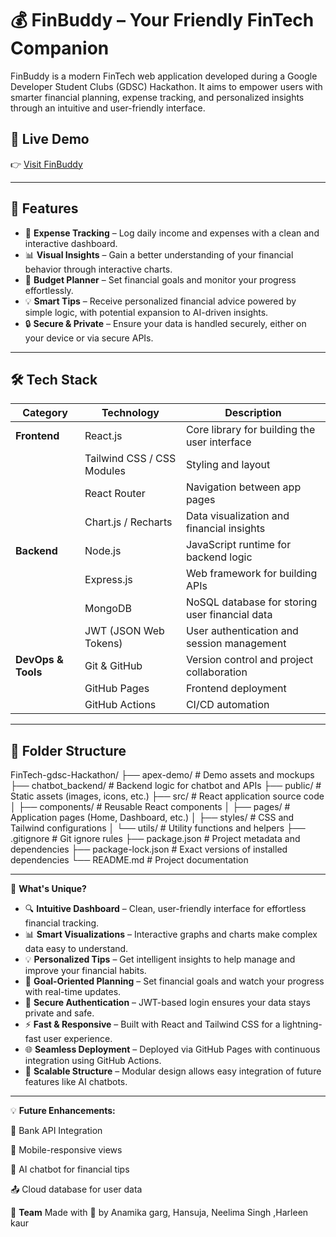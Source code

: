 # 💰 FinBuddy – Your Friendly FinTech Companion

FinBuddy is a modern FinTech web application developed during a Google Developer Student Clubs (GDSC) Hackathon. It aims to empower users with smarter financial planning, expense tracking, and personalized insights through an intuitive and user-friendly interface.​

## 🚀 Live Demo

👉 [Visit FinBuddy](https://gdschack.vercel.app/) 

---

## 🌟 Features

- 🧾 **Expense Tracking** – Log daily income and expenses with a clean and interactive dashboard.
- 📊 **Visual Insights** – Gain a better understanding of your financial behavior through interactive charts.
- 🎯 **Budget Planner** – Set financial goals and monitor your progress effortlessly.
- 💡 **Smart Tips** – Receive personalized financial advice powered by simple logic, with potential expansion to AI-driven insights.
- 🔒 **Secure & Private** – Ensure your data is handled securely, either on your device or via secure APIs.

---

## 🛠️ Tech Stack

| Category     | Technology                     | Description                                      |
|--------------|---------------------------------|--------------------------------------------------|
| **Frontend** | React.js                        | Core library for building the user interface     |
|              | Tailwind CSS / CSS Modules      | Styling and layout                               |
|              | React Router                    | Navigation between app pages                     |
|              | Chart.js / Recharts             | Data visualization and financial insights        |
| **Backend**  | Node.js                         | JavaScript runtime for backend logic             |
|              | Express.js                      | Web framework for building APIs                  |
|              | MongoDB                         | NoSQL database for storing user financial data   |
|              | JWT (JSON Web Tokens)           | User authentication and session management       |
| **DevOps & Tools** | Git & GitHub              | Version control and project collaboration        |
|              | GitHub Pages                    | Frontend deployment                              |
|              | GitHub Actions                  | CI/CD automation                                 |


---

## 📁 Folder Structure

FinTech-gdsc-Hackathon/
├── apex-demo/             # Demo assets and mockups
├── chatbot_backend/       # Backend logic for chatbot and APIs
├── public/                # Static assets (images, icons, etc.)
├── src/                   # React application source code
│   ├── components/        # Reusable React components
│   ├── pages/             # Application pages (Home, Dashboard, etc.)
│   ├── styles/            # CSS and Tailwind configurations
│   └── utils/             # Utility functions and helpers
├── .gitignore             # Git ignore rules
├── package.json           # Project metadata and dependencies
├── package-lock.json      # Exact versions of installed dependencies
└── README.md              # Project documentation

---

🧠 **What's Unique?**
- 🔍 **Intuitive Dashboard** – Clean, user-friendly interface for effortless financial tracking.
- 📊 **Smart Visualizations** – Interactive graphs and charts make complex data easy to understand.
- 💡 **Personalized Tips** – Get intelligent insights to help manage and improve your financial habits.
- 🎯 **Goal-Oriented Planning** – Set financial goals and watch your progress with real-time updates.
- 🔐 **Secure Authentication** – JWT-based login ensures your data stays private and safe.
- ⚡ **Fast & Responsive** – Built with React and Tailwind CSS for a lightning-fast user experience.
- 🌐 **Seamless Deployment** – Deployed via GitHub Pages with continuous integration using GitHub Actions.
- 🧠 **Scalable Structure** – Modular design allows easy integration of future features like AI chatbots.
---

💡 **Future Enhancements:**

🔗 Bank API Integration

📱 Mobile-responsive views

🤖 AI chatbot for financial tips

📤 Cloud database for user data

🤝 **Team**
Made with 💙 by Anamika garg, Hansuja, Neelima Singh ,Harleen kaur 

